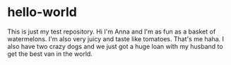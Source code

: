 # hello-world
This is just my test repository.
Hi I'm Anna and I'm as fun as a basket of watermelons.
I'm also very juicy and taste like tomatoes. That's me haha. I also have two crazy dogs and we just got a huge loan with my husband to get the best van in the world.
